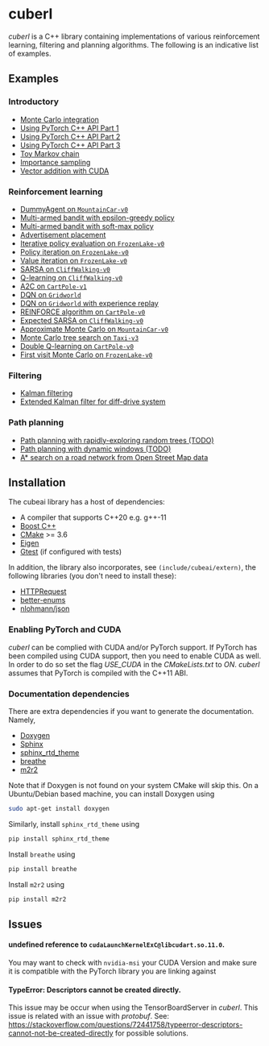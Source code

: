# cuberl

_cuberl_ is a C++ library containing implementations of various reinforcement learning, filtering and planning algorithms.
The following is an indicative list of examples. 
 

## Examples

### Introductory

- <a href="examples/intro/intro_example_1/intro_example_1.md">Monte Carlo integration</a>
- <a href="examples/intro/intro_example_2/intro_example_2.md">Using PyTorch C++ API Part 1</a>
- <a href="examples/intro/intro_example_3/intro_example_3.md">Using PyTorch C++ API Part 2</a>
- <a href="examples/intro/intro_example_4/intro_example_4.md">Using PyTorch C++ API Part 3</a>
- <a href="examples/intro/intro_example_6/intro_example_6.md">Toy Markov chain</a>
- <a href="examples/intro/intro_example_7/intro_example_7.md">Importance sampling</a>
- <a href="examples/intro/intro_example_8/intro_example_8.md">Vector addition with CUDA</a>

### Reinforcement learning

- <a href="https://pockerman-py-cubeai.readthedocs.io/en/latest/ExamplesCpp/rl/rl_example_0.html">DummyAgent on  ```MountainCar-v0```</a>
- <a href="examples/example_2/example_2.cpp">Multi-armed bandit with epsilon-greedy policy</a>
- <a href="examples/example_3/example_3.cpp">Multi-armed bandit with soft-max policy</a>
- <a href="examples/example_4/example_4.cpp">Advertisement placement</a>
- <a href="examples/rl/rl_example_6/rl_example_6.cpp">Iterative policy evaluation on ```FrozenLake-v0```</a>
- <a href="examples/rl/rl_example_7/rl_example_7.cpp">Policy iteration on ```FrozenLake-v0```</a>
- <a href="examples/rl/rl_example_8/rl_example_8.md">Value iteration on ```FrozenLake-v0```</a>
- <a href="examples/rl/rl_example_9/rl_example_9.cpp">SARSA on ```CliffWalking-v0```</a>
- <a href="examples/rl/rl_example_10/rl_example_10.cpp">Q-learning on ```CliffWalking-v0```</a>
- <a href="examples/rl/rl_example_11/rl_example_11.md">A2C on ```CartPole-v1```</a>
- <a href="examples/rl/rl_example_12/rl_example_12.md">DQN on ```Gridworld```</a>
- <a href="examples/rl/rl_example_15/rl_example_15.md">DQN on ```Gridworld``` with experience replay</a>
- <a href="examples/rl/rl_example_13/rl_example_13.md">REINFORCE algorithm on ```CartPole-v0```</a>
- <a href="examples/rl/rl_example_14/rl_example_14.cpp">Expected SARSA on ```CliffWalking-v0```</a>
- <a href="examples/example_15/example_15.cpp">Approximate Monte Carlo on ```MountainCar-v0```</a>
- <a href="examples/rl_example_16/rl_example_16.md">Monte Carlo tree search on ```Taxi-v3```</a>
- <a href="examples/rl/rl_example_18.cpp">Double Q-learning on  ```CartPole-v0``` </a>
- <a href="examples/rl/rl_example_19/rl_example_19.cpp">First visit Monte Carlo on ```FrozenLake-v0```</a>

### Filtering

- <a href="examples/filtering/filtering_example_1/filtering_example_1.md">Kalman filtering</a>
- <a href="examples/filtering/filtering_example_2/filtering_example_2.md">Extended Kalman filter for diff-drive system</a>


### Path planning

- <a href="#">Path planning with rapidly-exploring random trees (TODO)</a>
- <a href="#">Path planning with dynamic windows (TODO) </a>
- <a href="examples/example_17/example_17.cpp"> A* search on a road network  from Open Street Map data</a>


## Installation

The cubeai library has a host of dependencies:

- A compiler that supports C++20 e.g. g++-11
- <a href="https://www.boost.org/">Boost C++</a> 
- <a href="https://cmake.org/">CMake</a> >= 3.6
- <a href="https://eigen.tuxfamily.org/index.php?title=Main_Page">Eigen</a>
- <a href="https://github.com/google/googletest">Gtest</a> (if configured with tests)

In addition, the library also incorporates, see ```(include/cubeai/extern)```, the following libraries (you don't need to install these):

- <a href="https://github.com/elnormous/HTTPRequest">HTTPRequest</a>
- <a href="http://github.com/aantron/better-enums">better-enums</a>
- <a href="https://github.com/nlohmann/json">nlohmann/json</a>

### Enabling PyTorch and CUDA

_cuberl_ can be complied with CUDA and/or PyTorch support. If PyTorch has been compiled using CUDA support, then
you need to enable CUDA as well. In order to do so set the flag _USE_CUDA_ in the _CMakeLists.txt_ to _ON_.
_cuberl_ assumes that PyTorch is compiled with the C++11 ABI.


### Documentation dependencies

There are extra dependencies if you want to generate the documentation. Namely,

- <a href="https://www.doxygen.nl/">Doxygen</a>
- <a href="https://www.sphinx-doc.org/en/master/">Sphinx</a>
- <a href="https://github.com/readthedocs/sphinx_rtd_theme">sphinx_rtd_theme</a>
- <a href="https://github.com/breathe-doc/breathe">breathe</a>
- <a href="https://github.com/crossnox/m2r2">m2r2</a>

Note that if Doxygen is not found on your system CMake will skip this. On a Ubuntu/Debian based machine, you can install
Doxygen using

```bash
sudo apt-get install doxygen
```

Similarly, install ```sphinx_rtd_theme``` using

```bash
pip install sphinx_rtd_theme
```

Install ```breathe``` using

```bash
pip install breathe
```

Install ```m2r2``` using

```bash
pip install m2r2
```


## Issues

#### undefined reference to ```cudaLaunchKernelExC@libcudart.so.11.0```. 

You may want to check with ```nvidia-msi``` your CUDA Version and make sure it is compatible with the PyTorch library you are linking against

#### TypeError: Descriptors cannot be created directly.

This issue may be occur when using the TensorBoardServer in _cuberl_.
This issue  is related with an issue with _protobuf_. See: https://stackoverflow.com/questions/72441758/typeerror-descriptors-cannot-not-be-created-directly for 
possible solutions.



